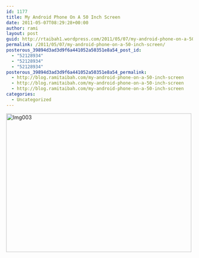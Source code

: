 ```yaml
---
id: 1177
title: My Android Phone On A 50 Inch Screen
date: 2011-05-07T08:29:28+00:00
author: rami
layout: post
guid: http://rtaibah1.wordpress.com/2011/05/07/my-android-phone-on-a-50-inch-screen
permalink: /2011/05/07/my-android-phone-on-a-50-inch-screen/
posterous_39894d3ad3d9f6a441052a50351e8a54_post_id:
  - "52128934"
  - "52128934"
  - "52128934"
posterous_39894d3ad3d9f6a441052a50351e8a54_permalink:
  - http://blog.ramitaibah.com/my-android-phone-on-a-50-inch-screen
  - http://blog.ramitaibah.com/my-android-phone-on-a-50-inch-screen
  - http://blog.ramitaibah.com/my-android-phone-on-a-50-inch-screen
categories:
  - Uncategorized
---
```

<div class='p_embed p_image_embed'>
  <a href="http://139.59.20.41/wp-content/uploads/2011/12/img003-scaled-1000.jpg"><img alt="Img003" height="375" src="http://139.59.20.41/wp-content/uploads/2011/12/img003-scaled-1000.jpg?w=300" width="500" /></a>
</div>